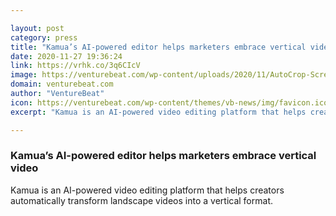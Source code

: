 ```yaml
---

layout: post
category: press
title: "Kamua’s AI-powered editor helps marketers embrace vertical video"
date: 2020-11-27 19:36:24
link: https://vrhk.co/3q6CIcV
image: https://venturebeat.com/wp-content/uploads/2020/11/AutoCrop-ScreenShot.png?w=1200&strip=all
domain: venturebeat.com
author: "VentureBeat"
icon: https://venturebeat.com/wp-content/themes/vb-news/img/favicon.ico
excerpt: "Kamua is an AI-powered video editing platform that helps creators automatically transform landscape videos into a vertical format."

---
```


### Kamua’s AI-powered editor helps marketers embrace vertical video

Kamua is an AI-powered video editing platform that helps creators automatically transform landscape videos into a vertical format.